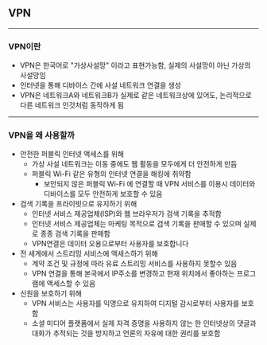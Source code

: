 ## VPN
---
### VPN이란
* VPN은 한국어로 "가상사설망" 이라고 표현가능함, 실제의 사설망이 아닌 가상의 사설망임
* 인터넷을 통해 디바이스 간에 사설 네트워크 연결을 생성
* VPN은 네트워크A와 네트워크B가 실제로 같은 네트워크상에 있어도, 논리적으로 다른 네트워크 인것처럼 동작하게 됨
---
### VPN을 왜 사용할까
* 안전한 퍼블릭 인터넷 액세스를 위해
    * 가상 사설 네트워크는 이동 중에도 웹 활동을 모두에게 더 안전하게 만듬
    * 퍼블릭 Wi-Fi 같은 유형의 인터넷 연결을 해킹에 취약함
        * 보안되지 않은 퍼블릭 Wi-Fi 에 연결할 때 VPN 서비스를 이용시 데이터와 디바이스를 모두 안전하게 보호할 수 있음
* 검색 기록을 프라이빗으로 유지하기 위해
    * 인터넷 서비스 제공업체(ISP)와 웹 브라우저가 검색 기록을 추적함
    * 인터넷 서비스 제공업체는 마케팅 목적으로 검색 기록을 판매할 수 있으며 실제로 종종 검색 기록을 판매함
    * VPN연결은 데이터 오용으로부터 사용자를 보호합니다
* 전 세계에서 스트리밍 서비스에 액세스하기 위해
    * 계약 조건 및 규정에 따라 유료 스트리밍 서비스를 사용하지 못할수 있음
    * VPN 연결을 통해 본국에서 IP주소를 변경하고 현재 위치에서 좋아하는 프로그램에 액세스할 수 있음
* 신원을 보호하기 위해
    * VPN 서비스는 사용자를 익명으로 유지하여 디지털 감시로부터 사용자를 보호함
    * 소셜 미디어 플랫폼에서 실제 자격 증명을 사용하지 않는 한 인터넷상의 댓글과 대화가 추적되는 것을 방지하고 언론의 자유에 대한 권리를 보호함